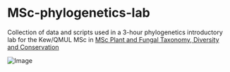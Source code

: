 # MSc-phylogenetics-lab
Collection of data and scripts used in a 3-hour phylogenetics introductory lab for the Kew/QMUL MSc in [MSc Plant and Fungal Taxonomy, Diversity and Conservation](http://www.kew.org/learn/specialist-training/msc-plant-and-fungal-taxonomy-diversity-and-conservation)

![Image](http://www.kew.org/files/styles/content_featured/public/assets/KPPCONT_054455.jpg?itok=QzDlYQXh)
